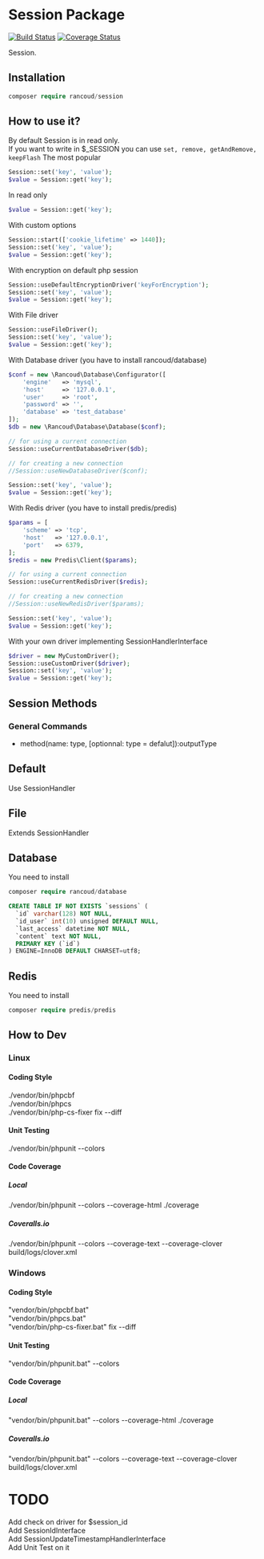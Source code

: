 # Session Package

[![Build Status](https://travis-ci.org/rancoud/Session.svg?branch=master)](https://travis-ci.org/rancoud/Session) [![Coverage Status](https://coveralls.io/repos/github/rancoud/Session/badge.svg?branch=master)](https://coveralls.io/github/rancoud/Session?branch=master)

Session.  

## Installation
```php
composer require rancoud/session
```

## How to use it?
By default Session is in read only.  
If you want to write in $_SESSION you can use `set, remove, getAndRemove, keepFlash`
The most popular
```php
Session::set('key', 'value');
$value = Session::get('key');
```
In read only
```php
$value = Session::get('key');
```
With custom options
```php
Session::start(['cookie_lifetime' => 1440]);
Session::set('key', 'value');
$value = Session::get('key');
```
With encryption on default php session
```php
Session::useDefaultEncryptionDriver('keyForEncryption');
Session::set('key', 'value');
$value = Session::get('key');
```
With File driver
```php
Session::useFileDriver();
Session::set('key', 'value');
$value = Session::get('key');
```
With Database driver (you have to install rancoud/database)
```php
$conf = new \Rancoud\Database\Configurator([
    'engine'   => 'mysql',
    'host'     => '127.0.0.1',
    'user'     => 'root',
    'password' => '',
    'database' => 'test_database'
]);
$db = new \Rancoud\Database\Database($conf);

// for using a current connection
Session::useCurrentDatabaseDriver($db);

// for creating a new connection
//Session::useNewDatabaseDriver($conf);

Session::set('key', 'value');
$value = Session::get('key');
```
With Redis driver (you have to install predis/predis)
```php
$params = [
    'scheme' => 'tcp',
    'host'   => '127.0.0.1',
    'port'   => 6379,
];
$redis = new Predis\Client($params);

// for using a current connection
Session::useCurrentRedisDriver($redis);

// for creating a new connection
//Session::useNewRedisDriver($params);

Session::set('key', 'value');
$value = Session::get('key');
```
With your own driver implementing SessionHandlerInterface
```php
$driver = new MyCustomDriver();
Session::useCustomDriver($driver);
Session::set('key', 'value');
$value = Session::get('key');
```

## Session Methods
### General Commands  
* method(name: type, [optionnal: type = defalut]):outputType  

## Default
Use SessionHandler
## File
Extends SessionHandler
## Database
You need to install
```php
composer require rancoud/database
```
```sql
CREATE TABLE IF NOT EXISTS `sessions` (
  `id` varchar(128) NOT NULL,
  `id_user` int(10) unsigned DEFAULT NULL,
  `last_access` datetime NOT NULL,
  `content` text NOT NULL,
  PRIMARY KEY (`id`)
) ENGINE=InnoDB DEFAULT CHARSET=utf8;

```
## Redis
You need to install
```php
composer require predis/predis
```

## How to Dev
### Linux
#### Coding Style
./vendor/bin/phpcbf  
./vendor/bin/phpcs  
./vendor/bin/php-cs-fixer fix --diff  
#### Unit Testing
./vendor/bin/phpunit --colors  
#### Code Coverage
##### Local
./vendor/bin/phpunit --colors --coverage-html ./coverage
##### Coveralls.io
./vendor/bin/phpunit --colors --coverage-text --coverage-clover build/logs/clover.xml  

### Windows
#### Coding Style
"vendor/bin/phpcbf.bat"  
"vendor/bin/phpcs.bat"  
"vendor/bin/php-cs-fixer.bat" fix --diff   
#### Unit Testing
"vendor/bin/phpunit.bat" --colors  
#### Code Coverage
##### Local
"vendor/bin/phpunit.bat" --colors --coverage-html ./coverage
##### Coveralls.io
"vendor/bin/phpunit.bat" --colors --coverage-text --coverage-clover build/logs/clover.xml  

# TODO
Add check on driver for $session_id  
Add SessionIdInterface  
Add SessionUpdateTimestampHandlerInterface  
Add Unit Test on it